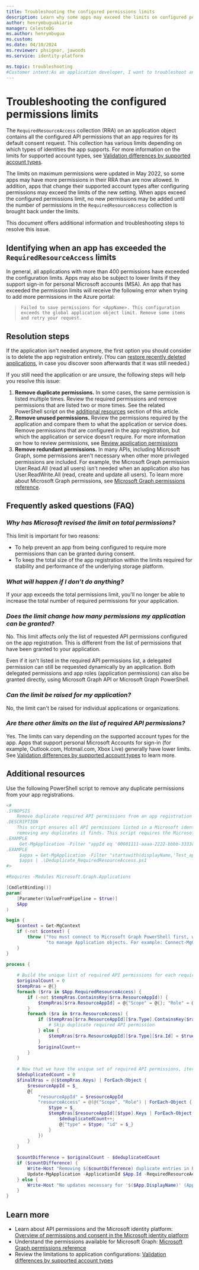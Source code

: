 ```yaml
---
title: Troubleshooting the configured permissions limits
description: Learn why some apps may exceed the limits on configured permissions and how to address this issue.
author: henrymbuguakiarie
manager: CelesteDG
ms.author: henrymbugua
ms.custom: 
ms.date: 04/10/2024
ms.reviewer: phsignor, jawoods
ms.service: identity-platform

ms.topic: troubleshooting
#Customer intent:As an application developer, I want to troubleshoot and resolve the issue of exceeding the configured permissions limit for my app, so that I can ensure that my app can continue to add new permissions and function properly within the limits set by the platform.
---
```


# Troubleshooting the configured permissions limits

The `RequiredResourceAccess` collection (RRA) on an application object contains all the configured API permissions that an app requires for its default consent request. This collection has various limits depending on which types of identities the app supports. For more information on the limits for supported account types, see [Validation differences by supported account types](supported-accounts-validation.md).

The limits on maximum permissions were updated in May 2022, so some apps may have more permissions in their RRA than are now allowed. In addition, apps that change their supported account types after configuring permissions may exceed the limits of the new setting. When apps exceed the configured permissions limit, no new permissions may be added until the number of permissions in the `RequiredResourceAccess` collection is brought back under the limits.

This document offers additional information and troubleshooting steps to resolve this issue.

## Identifying when an app has exceeded the `RequiredResourceAccess` limits

In general, all applications with more than 400 permissions have exceeded the configuration limits. Apps may also be subject to lower limits if they support sign-in for personal Microsoft accounts (MSA). An app that has exceeded the permission limits will receive the following error when trying to add more permissions in the Azure portal: 

> `Failed to save permissions for <AppName>. This configuration exceeds the global application object limit. Remove some items and retry your request.`

## Resolution steps

If the application isn't needed anymore, the first option you should consider is to delete the app registration entirely. (You can [restore recently deleted applications](~/architecture/recover-from-deletions.md#applications-and-service-principals), in case you discover soon afterwards that it was still needed.)

If you still need the application or are unsure, the following steps will help you resolve this issue:

1. **Remove duplicate permissions.** In some cases, the same permission is listed multiple times. Review the required permissions and remove permissions that are listed two or more times. See the related PowerShell script on the [additional resources](#additional-resources) section of this article.
2. **Remove unused permissions.** Review the permissions required by the application and compare them to what the application or service does. Remove permissions that are configured in the app registration, but which the application or service doesn’t require. For more information on how to review permissions, see [Review application permissions](~/identity/enterprise-apps/manage-application-permissions.md)
3. **Remove redundant permissions.** In many APIs, including Microsoft Graph, some permissions aren't necessary when other more privileged permissions are included. For example, the Microsoft Graph permission User.Read.All (read all users) isn't needed when an application also has User.ReadWrite.All (read, create and update all users). To learn more about Microsoft Graph permissions, see [Microsoft Graph permissions reference](/graph/permissions-reference). 

## Frequently asked questions (FAQ)

### *Why has Microsoft revised the limit on total permissions?*

This limit is important for two reasons:

- To help prevent an app from being configured to require more permissions than can be granted during consent.
- To keep the total size of the app registration within the limits required for stability and performance of the underlying storage platform.

### *What will happen if I don’t do anything?*

If your app exceeds the total permissions limit, you'll no longer be able to increase the total number of required permissions for your application.

### *Does the limit change how many permissions my application can be granted?*

No. This limit affects only the list of requested API permissions configured on the app registration. This is different from the list of permissions that have been granted to your application.

Even if it isn't listed in the required API permissions list, a delegated permission can still be requested dynamically by an application. Both delegated permissions and app roles (application permissions) can also be granted directly, using Microsoft Graph API or Microsoft Graph PowerShell.  

### *Can the limit be raised for my application?*

No, the limit can't be raised for individual applications or organizations. 

### *Are there other limits on the list of required API permissions?*

Yes. The limits can vary depending on the supported account types for the app. Apps that support personal Microsoft Accounts for sign-in (for example, Outlook.com, Hotmail.com, Xbox Live) generally have lower limits. See [Validation differences by supported account types](supported-accounts-validation.md) to learn more.

## Additional resources

Use the following PowerShell script to remove any duplicate permissions from your app registrations.

```PowerShell
<#
.SYNOPSIS
    Remove duplicate required API permissions from an app registration's required API permission list.
.DESCRIPTION
    This script ensures all API permissions listed in a Microsoft identity platform's app registration are only listed once,
    removing any duplicates it finds. This script requires the Microsoft.Graph.Applications PowerShell module.
.EXAMPLE
     Get-MgApplication -Filter "appId eq '00001111-aaaa-2222-bbbb-3333cccc4444'" | .\Deduplicate_RequiredResourceAccess.ps1"
.EXAMPLE
     $apps = Get-MgApplication -Filter "startswith(displayName,'Test_app')"
     $apps | .\Deduplicate_RequiredResourceAccess.ps1
#>

#Requires -Modules Microsoft.Graph.Applications

[CmdletBinding()]
param(
    [Parameter(ValueFromPipeline = $true)]
    $App
)

begin {
    $context = Get-MgContext
    if (-not $context) {
        throw ("You must connect to Microsoft Graph PowerShell first, with sufficient permissions " +
               "to manage Application objects. For example: Connect-MgGraph -Scopes ""Application.ReadWrite.All""")
    }
}

process {
    
    # Build the unique list of required API permissions for each required API
    $originalCount = 0
    $tempRras = @{}
    foreach ($rra in $App.RequiredResourceAccess) {
        if (-not $tempRras.ContainsKey($rra.ResourceAppId)) {
            $tempRras[$rra.ResourceAppId] = @{"Scope" = @{}; "Role" = @{}};
        }
        foreach ($ra in $rra.ResourceAccess) {
            if ($tempRras[$rra.ResourceAppId][$ra.Type].ContainsKey($ra.Id)) {
                # Skip duplicate required API permission
            } else {
                $tempRras[$rra.ResourceAppId][$ra.Type][$ra.Id] = $true
            }
            $originalCount++
        }
    }
    
    # Now that we have the unique set of required API permissions, iterate over all the keys to build the final requiredResourceAccess structure
    $deduplicatedCount = 0
    $finalRras = @($tempRras.Keys) | ForEach-Object {
        $resourceAppId = $_
        @{
            "resourceAppId" = $resourceAppId
            "resourceAccess" = @(@("Scope", "Role") | ForEach-Object { 
                $type = $_
                $tempRras[$resourceAppId][$type].Keys | ForEach-Object { 
                    $deduplicatedCount++;
                    @{"type" = $type; "id" = $_}
                }
            })
        }
    }
    
    $countDifference = $originalCount - $deduplicatedCount
    if ($countDifference) {
        Write-Host "Removing $($countDifference) duplicate entries in RequiredResourceAccess for '$($App.DisplayName)' (AppId: $($App.AppId))"
        Update-MgApplication -ApplicationId $App.Id -RequiredResourceAccess $finalRras
    } else {
        Write-Host "No updates necessary for '$($App.DisplayName)' (AppId: $($App.AppId))"
    }
}
```

## Learn more

- Learn about API permissions and the Microsoft identity platform: [Overview of permissions and consent in the Microsoft identity platform](permissions-consent-overview.md)
- Understand the permissions available for Microsoft Graph: [Microsoft Graph permissions reference](/graph/permissions-reference)
- Review the limitations to application configurations: [Validation differences by supported account types](supported-accounts-validation.md)

